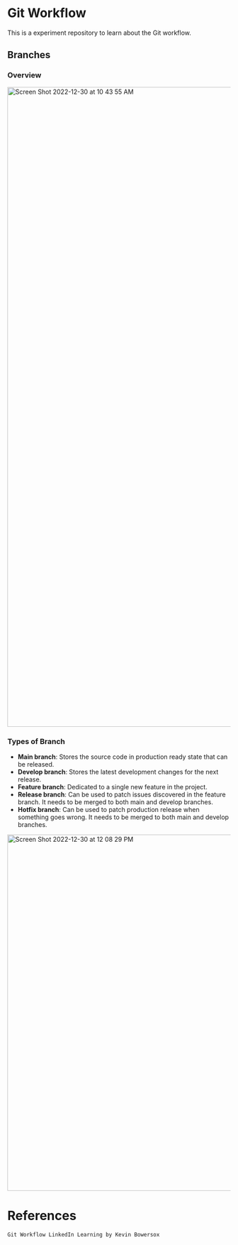 # Git Workflow
This is a experiment repository to learn about the Git workflow.

## Branches

### Overview
<img width="1442" alt="Screen Shot 2022-12-30 at 10 43 55 AM" src="https://user-images.githubusercontent.com/55692020/210029251-caad05a7-81a3-4cfb-8715-0a07b7887a93.png">

### Types of Branch
- **Main branch**: Stores the source code in production ready state that can be released.
- **Develop branch**: Stores the latest development changes for the next release.
- **Feature branch**: Dedicated to a single new feature in the project. 
- **Release branch**: Can be used to patch issues discovered in the feature branch. It needs to be merged to both main and develop branches.
- **Hotfix branch**: Can be used to patch production release when something goes wrong. It needs to be merged to both main and develop branches.
<img width="803" alt="Screen Shot 2022-12-30 at 12 08 29 PM" src="https://user-images.githubusercontent.com/55692020/210033566-8656b586-6bcf-4ff3-964f-b79fe68ba8a2.png">


# References
```
Git Workflow LinkedIn Learning by Kevin Bowersox
```
